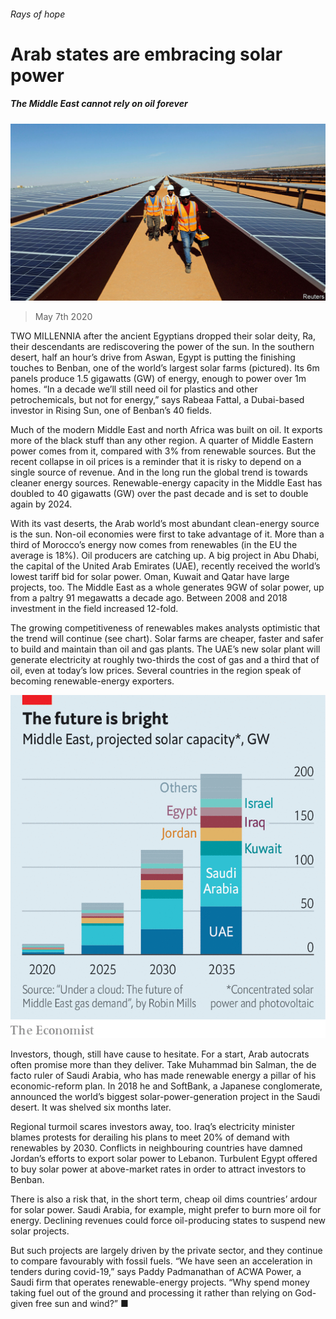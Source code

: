 ###### Rays of hope

# Arab states are embracing solar power 

##### The Middle East cannot rely on oil forever 

![image](images/20200509_MAP003_0.jpg) 

> May 7th 2020 

TWO MILLENNIA after the ancient Egyptians dropped their solar deity, Ra, their descendants are rediscovering the power of the sun. In the southern desert, half an hour’s drive from Aswan, Egypt is putting the finishing touches to Benban, one of the world’s largest solar farms (pictured). Its 6m panels produce 1.5 gigawatts (GW) of energy, enough to power over 1m homes. “In a decade we’ll still need oil for plastics and other petrochemicals, but not for energy,” says Rabeaa Fattal, a Dubai-based investor in Rising Sun, one of Benban’s 40 fields.

Much of the modern Middle East and north Africa was built on oil. It exports more of the black stuff than any other region. A quarter of Middle Eastern power comes from it, compared with 3% from renewable sources. But the recent collapse in oil prices is a reminder that it is risky to depend on a single source of revenue. And in the long run the global trend is towards cleaner energy sources. Renewable-energy capacity in the Middle East has doubled to 40 gigawatts (GW) over the past decade and is set to double again by 2024.


With its vast deserts, the Arab world’s most abundant clean-energy source is the sun. Non-oil economies were first to take advantage of it. More than a third of Morocco’s energy now comes from renewables (in the EU the average is 18%). Oil producers are catching up. A big project in Abu Dhabi, the capital of the United Arab Emirates (UAE), recently received the world’s lowest tariff bid for solar power. Oman, Kuwait and Qatar have large projects, too. The Middle East as a whole generates 9GW of solar power, up from a paltry 91 megawatts a decade ago. Between 2008 and 2018 investment in the field increased 12-fold.

The growing competitiveness of renewables makes analysts optimistic that the trend will continue (see chart). Solar farms are cheaper, faster and safer to build and maintain than oil and gas plants. The UAE’s new solar plant will generate electricity at roughly two-thirds the cost of gas and a third that of oil, even at today’s low prices. Several countries in the region speak of becoming renewable-energy exporters.

![image](images/20200509_MAC400.png) 


Investors, though, still have cause to hesitate. For a start, Arab autocrats often promise more than they deliver. Take Muhammad bin Salman, the de facto ruler of Saudi Arabia, who has made renewable energy a pillar of his economic-reform plan. In 2018 he and SoftBank, a Japanese conglomerate, announced the world’s biggest solar-power-generation project in the Saudi desert. It was shelved six months later.

Regional turmoil scares investors away, too. Iraq’s electricity minister blames protests for derailing his plans to meet 20% of demand with renewables by 2030. Conflicts in neighbouring countries have damned Jordan’s efforts to export solar power to Lebanon. Turbulent Egypt offered to buy solar power at above-market rates in order to attract investors to Benban.

There is also a risk that, in the short term, cheap oil dims countries’ ardour for solar power. Saudi Arabia, for example, might prefer to burn more oil for energy. Declining revenues could force oil-producing states to suspend new solar projects.

But such projects are largely driven by the private sector, and they continue to compare favourably with fossil fuels. “We have seen an acceleration in tenders during covid-19,” says Paddy Padmanathan of ACWA Power, a Saudi firm that operates renewable-energy projects. “Why spend money taking fuel out of the ground and processing it rather than relying on God-given free sun and wind?” ■

